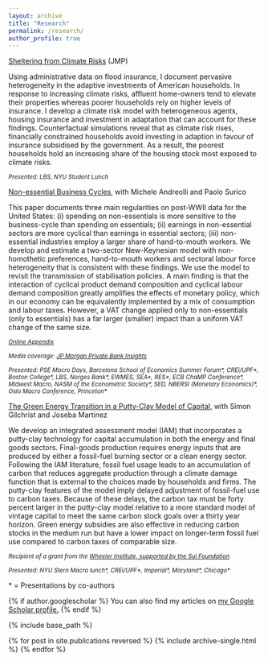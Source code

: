 ```yaml
---
layout: archive
title: "Research"
permalink: /research/
author_profile: true
---
```


[Sheltering from Climate Risks](http://nrickard.github.io/files/NatalieRickard_JMP.pdf) (JMP)

Using administrative data on flood insurance, I document pervasive heterogeneity in the adaptive investments of American households. In response to increasing climate risks, affluent home-owners tend to elevate their properties whereas poorer households rely on higher levels of insurance. I develop a climate risk model with heterogeneous agents, housing insurance and investment in adaptation that can account for these findings. Counterfactual simulations reveal that as climate risk rises, financially constrained households avoid investing in adaption in favour of insurance subsidised by the government. As a result, the poorest households hold an increasing share of the housing stock most exposed to climate risks.

<sub>*Presented: LBS, NYU Student Lunch*</sub>

[Non-essential Business Cycles](http://nrickard.github.io/files/AndreolliRickardSurico_NEBC.pdf), with Michele Andreolli and Paolo Surico

This paper documents three main regularities on post-WWII data for the United States: (i) spending on non-essentials is more sensitive to the business-cycle than spending on essentials; (ii) earnings in non-essential sectors are more cyclical than earnings in essential sectors; (iii) non-essential industries employ a larger share of hand-to-mouth workers. We develop and estimate a two-sector New-Keynesian model with non-homothetic preferences, hand-to-mouth workers and sectoral labour force heterogeneity that is consistent with these findings. We use the model to revisit the transmission of stabilisation policies. A main finding is that the interaction of cyclical product demand composition and cyclical labour demand composition greatly amplifies the effects of monetary policy, which in our economy can be equivalently implemented by a mix of consumption and labour taxes. However, a VAT change applied only to non-essentials (only to essentials) has a far larger (smaller) impact than a uniform VAT change of the same size.

<sub>*[Online Appendix](http://nrickard.github.io/files/AndreolliRickardSurico_NEBC_OnlineAppendix.pdf)*</sub>

<sub>*Media coverage: [JP Morgan Private Bank Insights](https://privatebank.jpmorgan.com/nam/en/insights/markets-and-investing/how-will-the-rate-cutting-cycle-impact-economic-activity-and-market-returns)*</sub>

<sub>*Presented:  PSE Macro Days, Barcelona School of Economics Summer Forum\*, CREi/UPF\*, Boston College\*, LBS, Norges Bank\*, EWMES, SEA\*, RES\*, ECB ChaMP Conference\*, Midwest Macro, NASM of the Econometric Society\*, SED, NBERSI (Monetary Economics)\*, Oslo Macro Conference, Princeton\**</sub>

[The Green Energy Transition in a Putty-Clay Model of Capital](http://nrickard.github.io/files/GreenTransitionPuttyClay_GilchristMartinezRickard_Oct24.pdf), with Simon Gilchrist and Joseba Martinez

We develop an integrated assessment model (IAM) that incorporates a putty-clay technology for capital accumulation in both the energy and final goods sectors. Final-goods production requires energy inputs that are produced by either a fossil-fuel burning sector or a clean energy sector. Following the IAM literature, fossil fuel usage leads to an accumulation of carbon that reduces aggregate production through a climate damage function that is external to the choices made by households and firms. The putty-clay features of the model imply delayed adjustment of fossil-fuel use to carbon taxes. Because of these delays, the carbon tax must be forty percent larger in the putty-clay model relative to a more standard model of vintage capital to meet the same carbon stock goals over a thirty year horizon. Green energy subsidies are also effective in reducing carbon stocks in the medium run but have a lower impact on longer-term fossil fuel use compared to carbon taxes of comparable size.

<sub>*Recipient of a grant from the [Wheeler Institute, supported by the Sui Foundation](https://wheelerinstituteresearch.org/project/putty-clay-and-the-green-transition/)*</sub>

<sub>*Presented: NYU Stern Macro lunch\*, CREi/UPF\*, Imperial\*, Maryland\*, Chicago\**</sub>

\* = Presentations by co-authors


{% if author.googlescholar %}
  You can also find my articles on <u><a href="{{author.googlescholar}}">my Google Scholar profile</a>.</u>
{% endif %}

{% include base_path %}

{% for post in site.publications reversed %}
  {% include archive-single.html %}
{% endfor %}

